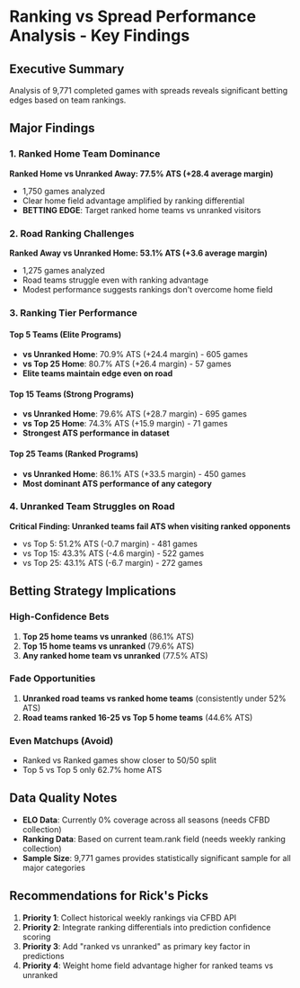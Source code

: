 # Ranking vs Spread Performance Analysis - Key Findings

## Executive Summary
Analysis of 9,771 completed games with spreads reveals significant betting edges based on team rankings.

## Major Findings

### 1. Ranked Home Team Dominance
**Ranked Home vs Unranked Away: 77.5% ATS (+28.4 average margin)**
- 1,750 games analyzed
- Clear home field advantage amplified by ranking differential
- **BETTING EDGE**: Target ranked home teams vs unranked visitors

### 2. Road Ranking Challenges  
**Ranked Away vs Unranked Home: 53.1% ATS (+3.6 average margin)**
- 1,275 games analyzed
- Road teams struggle even with ranking advantage
- Modest performance suggests rankings don't overcome home field

### 3. Ranking Tier Performance

#### Top 5 Teams (Elite Programs)
- **vs Unranked Home**: 70.9% ATS (+24.4 margin) - 605 games
- **vs Top 25 Home**: 80.7% ATS (+26.4 margin) - 57 games
- **Elite teams maintain edge even on road**

#### Top 15 Teams (Strong Programs)  
- **vs Unranked Home**: 79.6% ATS (+28.7 margin) - 695 games
- **vs Top 25 Home**: 74.3% ATS (+15.9 margin) - 71 games
- **Strongest ATS performance in dataset**

#### Top 25 Teams (Ranked Programs)
- **vs Unranked Home**: 86.1% ATS (+33.5 margin) - 450 games
- **Most dominant ATS performance of any category**

### 4. Unranked Team Struggles on Road
**Critical Finding: Unranked teams fail ATS when visiting ranked opponents**
- vs Top 5: 51.2% ATS (-0.7 margin) - 481 games
- vs Top 15: 43.3% ATS (-4.6 margin) - 522 games  
- vs Top 25: 43.1% ATS (-6.7 margin) - 272 games

## Betting Strategy Implications

### High-Confidence Bets
1. **Top 25 home teams vs unranked** (86.1% ATS)
2. **Top 15 home teams vs unranked** (79.6% ATS)
3. **Any ranked home team vs unranked** (77.5% ATS)

### Fade Opportunities
1. **Unranked road teams vs ranked home teams** (consistently under 52% ATS)
2. **Road teams ranked 16-25 vs Top 5 home teams** (44.6% ATS)

### Even Matchups (Avoid)
- Ranked vs Ranked games show closer to 50/50 split
- Top 5 vs Top 5 only 62.7% home ATS

## Data Quality Notes
- **ELO Data**: Currently 0% coverage across all seasons (needs CFBD collection)
- **Ranking Data**: Based on current team.rank field (needs weekly ranking collection)
- **Sample Size**: 9,771 games provides statistically significant sample for all major categories

## Recommendations for Rick's Picks
1. **Priority 1**: Collect historical weekly rankings via CFBD API
2. **Priority 2**: Integrate ranking differentials into prediction confidence scoring  
3. **Priority 3**: Add "ranked vs unranked" as primary key factor in predictions
4. **Priority 4**: Weight home field advantage higher for ranked teams vs unranked